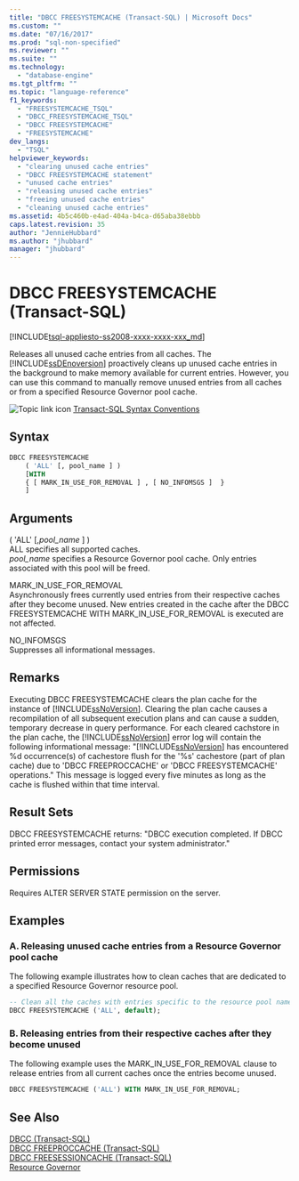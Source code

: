 ```yaml
---
title: "DBCC FREESYSTEMCACHE (Transact-SQL) | Microsoft Docs"
ms.custom: ""
ms.date: "07/16/2017"
ms.prod: "sql-non-specified"
ms.reviewer: ""
ms.suite: ""
ms.technology: 
  - "database-engine"
ms.tgt_pltfrm: ""
ms.topic: "language-reference"
f1_keywords: 
  - "FREESYSTEMCACHE_TSQL"
  - "DBCC_FREESYSTEMCACHE_TSQL"
  - "DBCC FREESYSTEMCACHE"
  - "FREESYSTEMCACHE"
dev_langs: 
  - "TSQL"
helpviewer_keywords: 
  - "clearing unused cache entries"
  - "DBCC FREESYSTEMCACHE statement"
  - "unused cache entries"
  - "releasing unused cache entries"
  - "freeing unused cache entries"
  - "cleaning unused cache entries"
ms.assetid: 4b5c460b-e4ad-404a-b4ca-d65aba38ebbb
caps.latest.revision: 35
author: "JennieHubbard"
ms.author: "jhubbard"
manager: "jhubbard"
---
```

# DBCC FREESYSTEMCACHE (Transact-SQL)
[!INCLUDE[tsql-appliesto-ss2008-xxxx-xxxx-xxx_md](../../includes/tsql-appliesto-ss2008-xxxx-xxxx-xxx-md.md)]

Releases all unused cache entries from all caches. The [!INCLUDE[ssDEnoversion](../../includes/ssdenoversion-md.md)] proactively cleans up unused cache entries in the background to make memory available for current entries. However, you can use this command to manually remove unused entries from all caches or from a specified Resource Governor pool cache.
  
![Topic link icon](../../database-engine/configure-windows/media/topic-link.gif "Topic link icon") [Transact-SQL Syntax Conventions](../../t-sql/language-elements/transact-sql-syntax-conventions-transact-sql.md)
  
## Syntax  
```sql
DBCC FREESYSTEMCACHE   
    ( 'ALL' [, pool_name ] )   
    [WITH   
    { [ MARK_IN_USE_FOR_REMOVAL ] , [ NO_INFOMSGS ]  }  
    ]  
```  
  
## Arguments  
 ( 'ALL' [,*pool_name* ] )  
 ALL specifies all supported caches.  
 *pool_name* specifies a Resource Governor pool cache. Only entries associated with this pool will be freed.  
  
 MARK_IN_USE_FOR_REMOVAL  
 Asynchronously frees currently used entries from their respective caches after they become unused. New entries created in the cache after the DBCC FREESYSTEMCACHE WITH MARK_IN_USE_FOR_REMOVAL is executed are not affected.  
  
 NO_INFOMSGS  
 Suppresses all informational messages.  
  
## Remarks  
Executing DBCC FREESYSTEMCACHE clears the plan cache for the instance of [!INCLUDE[ssNoVersion](../../includes/ssnoversion-md.md)]. Clearing the plan cache causes a recompilation of all subsequent execution plans and can cause a sudden, temporary decrease in query performance. For each cleared cachstore in the plan cache, the [!INCLUDE[ssNoVersion](../../includes/ssnoversion-md.md)] error log will contain the following informational message: "[!INCLUDE[ssNoVersion](../../includes/ssnoversion-md.md)] has encountered %d occurrence(s) of cachestore flush for the '%s' cachestore (part of plan cache) due to 'DBCC FREEPROCCACHE' or 'DBCC FREESYSTEMCACHE' operations." This message is logged every five minutes as long as the cache is flushed within that time interval.

## Result Sets  
DBCC FREESYSTEMCACHE returns:
"DBCC execution completed. If DBCC printed error messages, contact your system administrator."
  
## Permissions  
Requires ALTER SERVER STATE permission on the server.
  
## Examples  
  
### A. Releasing unused cache entries from a Resource Governor pool cache  
The following example illustrates how to clean caches that are dedicated to a specified Resource Governor resource pool.
  
```sql
-- Clean all the caches with entries specific to the resource pool named "default".  
DBCC FREESYSTEMCACHE ('ALL', default);  
```  
  
### B. Releasing entries from their respective caches after they become unused  
The following example uses the MARK_IN_USE_FOR_REMOVAL clause to release entries from all current caches once the entries become unused.
  
```sql
DBCC FREESYSTEMCACHE ('ALL') WITH MARK_IN_USE_FOR_REMOVAL;  
```  
  
## See Also  
[DBCC &#40;Transact-SQL&#41;](../../t-sql/database-console-commands/dbcc-transact-sql.md)  
[DBCC FREEPROCCACHE &#40;Transact-SQL&#41;](../../t-sql/database-console-commands/dbcc-freeproccache-transact-sql.md)  
[DBCC FREESESSIONCACHE &#40;Transact-SQL&#41;](../../t-sql/database-console-commands/dbcc-freesessioncache-transact-sql.md)  
[Resource Governor](../../relational-databases/resource-governor/resource-governor.md)
  
  

